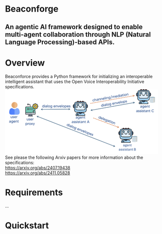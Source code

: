 # Beaconforge
## An agentic AI framework designed to enable multi-agent collaboration through NLP (Natural Language Processing)-based APIs.

# Overview
Beaconforce provides a Python framework for initializing an interoperable intelligent assistant that uses the Open Voice Interoperability Initiative specifications.<br />
![Alt text](images/aiovon.png)
See please the following Arxiv papers for more information about the specifications:<br />
https://arxiv.org/abs/2407.19438<br />
https://arxiv.org/abs/2411.05828<br />

# Requirements
...

# Quickstart

